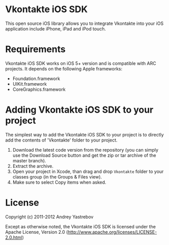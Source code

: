 Vkontakte iOS SDK
===========================

This open source iOS library allows you to integrate Vkontakte into your iOS application include iPhone, iPad and iPod touch.

Requirements
============

Vkontakte iOS SDK works on iOS 5+ version and is compatible with ARC projects. It depends on the following Apple frameworks:

* Foundation.framework
* UIKit.framework
* CoreGraphics.framework

Adding Vkontakte iOS SDK to your project
====================================

The simplest way to add the Vkontakte iOS SDK to your project is to directly add the contents of 'Vkontakte' folder to your project.

1. Download the latest code version from the repository (you can simply use the Download Source button and get the zip or tar archive of the master branch).
2. Extract the archive.
3. Open your project in Xcode, than drag and drop `Vkontakte` folder to your classes group (in the Groups & Files view). 
4. Make sure to select Copy items when asked. 

License
============

Copyright (c) 2011-2012 Andrey Yastrebov

Except as otherwise noted, the Vkontakte iOS SDK is licensed under the Apache License, Version 2.0 (http://www.apache.org/licenses/LICENSE-2.0.html)